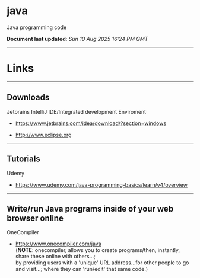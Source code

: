 # java
Java programming code

**Document last updated**: *Sun 10 Aug 2025 16:24 PM GMT*  

-----

# Links

-----

## Downloads  

Jetbrains IntelliJ IDE/Integrated development Enviroment  
- https://www.jetbrains.com/idea/download/?section=windows    

- http://www.eclipse.org  

-----

## Tutorials  

Udemy  
- https://www.udemy.com/java-programming-basics/learn/v4/overview  

-----

## Write/run Java programs inside of your web browser online  

OneCompiler  
- https://www.onecompiler.com/java  
(**NOTE**: onecompiler, allows you to create programs/then, instantly, share these online with others...;  
 by providing users with a 'unique' URL address...for other people to go and visit...; where they can 'run/edit' that same code.)           
  
  
